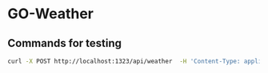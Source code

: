 # GO-Weather

## Commands for testing

```bash
curl -X POST http://localhost:1323/api/weather  -H 'Content-Type: application/json' -d '{"city":"Kemerovo","units":"Metric"}'
```
